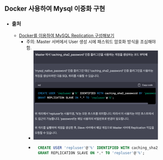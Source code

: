 ## Docker 사용하여 Mysql 이중화 구현

* ### 출처
  * [Docker를 이용하여 MySQL Replication 구성해보기]('https://jupiny.com/2017/11/07/docker-mysql-replicaiton')
    * 주의: Master 서버에서 User 생성 시에 패스워드 암호화 방식을 조심해야 함.
      * ![img.png](사진파일/img.png)
      * ```sql
          CREATE USER 'repluser'@'%' IDENTIFIED WITH caching_sha2_password BY 'password';
          GRANT REPLICATION SLAVE ON *.* TO 'repluser'@'%';
        ``` 